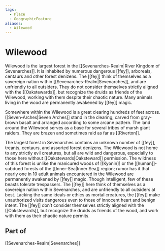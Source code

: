 ```yaml
---
tags:
  - Place
  - GeographicFeature
aliases:
  - Wilewood
---
```

# Wilewood
Wilewood is the largest forest in the [[Sevenarches-Realm|River Kingdom of Sevenarches]]. It is inhabited by numerous dangerous [[fey]], arboreals, centaurs and other forest denizens. The [[fey]] think of themselves as a sovereign nation within [[Sevenarches-Realm|Sevenarches]], and are unfriendly to all outsiders. They do not consider themselves strictly aligned with the [[Oakstewards]], but recognize the druids as friends of the Wilewood, working with them despite their chaotic nature. Many animals living in the wood are permanently awakened by [[fey]] magic.

Somewhere within the Wilewood is a great clearing hundreds of feet across. [[Seven-Arches|Seven Arches]] stand in the clearing, carved from gray-brown basalt and arranged according to some arcane pattern. The land around the Wilewood serves as a base for several tribes of marsh giant raiders. They are brazen and sometimes raid as far as [[Riverton]].

The largest forest in Sevenarches contains an unknown number of [[fey]], treants, centaurs, and assorted forest denizens. The Wilewood is not home to any strictly evil creatures, but all are wild and dangerous, especially to those here without [[Oakstewards|Oaksteward]] permission. The wildness of this forest is unlike the manicured woods of [[Kyonin]] or the [[human]]-subdued forests of the [[Inner-Sea|Inner Sea]] region; rumor has it that nearly one in 10 adult animals encountered in the Wilewood are permanently awakened by [[fey]] magic. Though intelligent, few of these beasts tolerate trespassers. The [[fey]] here think of themselves as a sovereign nation within Sevenarches, and are unfriendly to all outsiders at best. Lacking the same ideals or ethics as mortal creatures, the [[fey]] make unauthorized visits dangerous even to those of innocent heart and benign intent. The [[fey]] don’t consider themselves strictly aligned with the [[Oakstewards]], but recognize the druids as friends of the wood, and work with them as their chaotic nature permits.
## Part of
[[Sevenarches-Realm|Sevenarches]]